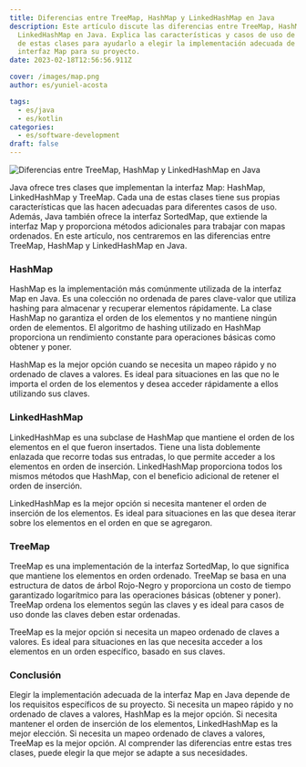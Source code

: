 ```yaml
---
title: Diferencias entre TreeMap, HashMap y LinkedHashMap en Java
description: Este artículo discute las diferencias entre TreeMap, HashMap y
  LinkedHashMap en Java. Explica las características y casos de uso de cada una
  de estas clases para ayudarlo a elegir la implementación adecuada de la
  interfaz Map para su proyecto.
date: 2023-02-18T12:56:56.911Z

cover: /images/map.png
author: es/yuniel-acosta

tags:
  - es/java
  - es/kotlin
categories:
  - es/software-development
draft: false
---
```


![Diferencias entre TreeMap, HashMap y LinkedHashMap en Java](/images/map-diagram.png 'Diferencias entre TreeMap, HashMap y LinkedHashMap en Java')

Java ofrece tres clases que implementan la interfaz Map: HashMap, LinkedHashMap y TreeMap. Cada una de estas clases tiene sus propias características que las hacen adecuadas para diferentes casos de uso. Además, Java también ofrece la interfaz SortedMap, que extiende la interfaz Map y proporciona métodos adicionales para trabajar con mapas ordenados. En este artículo, nos centraremos en las diferencias entre TreeMap, HashMap y LinkedHashMap en Java.

### **HashMap**

HashMap es la implementación más comúnmente utilizada de la interfaz Map en Java. Es una colección no ordenada de pares clave-valor que utiliza hashing para almacenar y recuperar elementos rápidamente. La clase HashMap no garantiza el orden de los elementos y no mantiene ningún orden de elementos. El algoritmo de hashing utilizado en HashMap proporciona un rendimiento constante para operaciones básicas como obtener y poner.

HashMap es la mejor opción cuando se necesita un mapeo rápido y no ordenado de claves a valores. Es ideal para situaciones en las que no le importa el orden de los elementos y desea acceder rápidamente a ellos utilizando sus claves.

### **LinkedHashMap**

LinkedHashMap es una subclase de HashMap que mantiene el orden de los elementos en el que fueron insertados. Tiene una lista doblemente enlazada que recorre todas sus entradas, lo que permite acceder a los elementos en orden de inserción. LinkedHashMap proporciona todos los mismos métodos que HashMap, con el beneficio adicional de retener el orden de inserción.

LinkedHashMap es la mejor opción si necesita mantener el orden de inserción de los elementos. Es ideal para situaciones en las que desea iterar sobre los elementos en el orden en que se agregaron.

### **TreeMap**

TreeMap es una implementación de la interfaz SortedMap, lo que significa que mantiene los elementos en orden ordenado. TreeMap se basa en una estructura de datos de árbol Rojo-Negro y proporciona un costo de tiempo garantizado logarítmico para las operaciones básicas (obtener y poner). TreeMap ordena los elementos según las claves y es ideal para casos de uso donde las claves deben estar ordenadas.

TreeMap es la mejor opción si necesita un mapeo ordenado de claves a valores. Es ideal para situaciones en las que necesita acceder a los elementos en un orden específico, basado en sus claves.

### **Conclusión**

Elegir la implementación adecuada de la interfaz Map en Java depende de los requisitos específicos de su proyecto. Si necesita un mapeo rápido y no ordenado de claves a valores, HashMap es la mejor opción. Si necesita mantener el orden de inserción de los elementos, LinkedHashMap es la mejor elección. Si necesita un mapeo ordenado de claves a valores, TreeMap es la mejor opción. Al comprender las diferencias entre estas tres clases, puede elegir la que mejor se adapte a sus necesidades.
